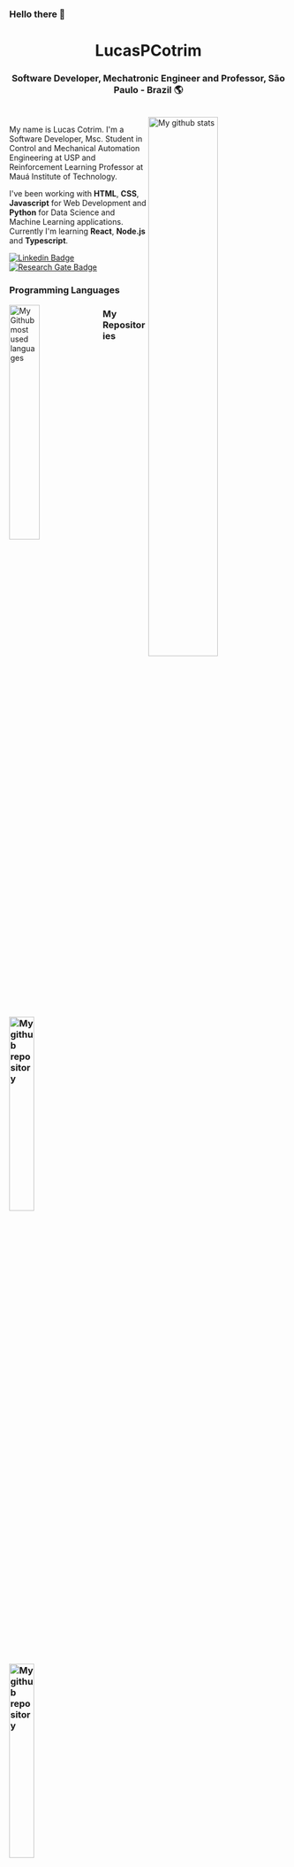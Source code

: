 <h3> Hello there 👋 </h3>

<div align="center">
  <h1>LucasPCotrim</h1>
  <h3>Software Developer, Mechatronic Engineer and Professor, São Paulo - Brazil 🌎</h3><br>
</div>

<img align="right" width="50%" src="https://github-readme-stats.vercel.app/api?username=LucasPCotrim&count_private=true&theme=onedark" alt="My github stats">


My name is Lucas Cotrim. I'm a Software Developer, Msc. Student in Control and Mechanical Automation Engineering at USP and Reinforcement Learning Professor at Mauá Institute of Technology.

I've been working with **HTML**, **CSS**, **Javascript** for Web Development and **Python** for Data Science and Machine Learning applications. Currently I'm learning **React**, **Node.js** and **Typescript**.

[![Linkedin Badge](https://img.shields.io/badge/-LinkedIn-blue?style=flat-square&logo=Linkedin&logoColor=white&link=https://www.linkedin.com/in/lucas-cotrim-7bab121a/)](https://www.linkedin.com/in/lucas-cotrim-7bab121a/)
[![Research Gate Badge](https://img.shields.io/badge/-ResearchGate-brigthgreen?style=flat-square&logo=ResearchGate&logoColor=white&link=https://www.researchgate.net/profile/Lucas-Pereira-Cotrim3)](https://www.researchgate.net/profile/Lucas-Pereira-Cotrim)

<div align="left">
<h3>Programming Languages</h3>
<img align="left" width="33%"  src="https://github-readme-stats.vercel.app/api/top-langs/?username=LucasPCotrim&count_private=true&show_icons=true&theme=onedark&hide_border=false&&layout=compact" alt="My Github most used languages">
</div>

<div>
  <div>
  <h3>My Repositories<h3>
  <a width="30%"href="https://github.com/LucasPCotrim/PythonKukaRL">
    <img width="30%" src="https://github-readme-stats.vercel.app/api/pin/?username=LucasPCotrim&repo=PythonKukaRL&show_icons=true&theme=onedark" alt="My github repository">
  </a>
  <a width="30%" href="https://github.com/LucasPCotrim/projeto10-trackit">
    <img width="30%" src="https://github-readme-stats.vercel.app/api/pin/?username=LucasPCotrim&repo=projeto10-trackit&show_icons=true&theme=onedark" alt="My github repository">
  </a>
  </div>
  
  <div>
  <h3>Info</h3>
    <ul>
      <li><a href="https://www.lucascotrim.com" target="_blank">https://www.lucascotrim.com</a></li>
      <li>📫 How to reach me: <a href="mailto: lucaspcotrim@gmail.com">lucaspcotrim@gmail.com</a>, <a href="mailto: lucas.cotrim@usp.br">lucas.cotrim@usp.br</a></li>
    </ul>
  </div>
</div>

<h3>Other Stats</h3>
<div>
  <h4>LeetCode</h4>
  <img align="left" width="50%" src="https://leetcard.jacoblin.cool/LucasCotrim" alt="My LeetCode stats">
</div>
<div>
  <h4>Codewars</h4>
  <img align="left" width="50%" src="https://github.r2v.ch/codewars?user=LucasPCotrim&stroke=%23BB432C" alt="My LeetCode stats">
</div>


<!--
**LucasPCotrim/LucasPCotrim** is a ✨ _special_ ✨ repository because its `README.md` (this file) appears on your GitHub profile.

Here are some ideas to get you started:

- 🔭 I’m currently working on ...
- 🌱 I’m currently learning ...
- 👯 I’m looking to collaborate on ...
- 🤔 I’m looking for help with ...
- 💬 Ask me about ...
- 📫 How to reach me: ...
- 😄 Pronouns: ...
- ⚡ Fun fact: ...
-->
